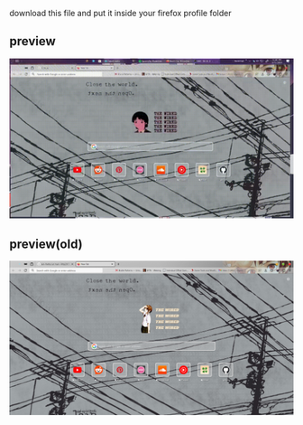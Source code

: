 download this file and put it inside your firefox profile folder

## preview
![alt text](https://github.com/Rifqi2007c/lain-firefox/blob/main/2024-03-01%2017-28-34.gif)

## preview(old)
![alt text](https://github.com/Rifqi2007c/lain-firefox/blob/main/lain.png)

